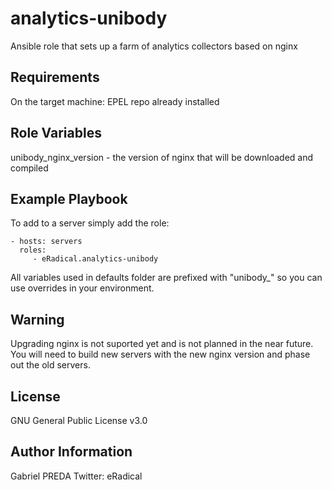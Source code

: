 analytics-unibody
=================

Ansible role that sets up a farm of analytics collectors based on nginx

Requirements
------------

On the target machine: EPEL repo already installed

Role Variables
--------------

unibody_nginx_version - the version of nginx that will be downloaded and compiled


Example Playbook
----------------

To add to a server simply add the role:

    - hosts: servers
      roles:
         - eRadical.analytics-unibody

All variables used in defaults folder are prefixed with "unibody_" so you can use overrides in your environment.

Warning
-------

Upgrading nginx is not suported yet and is not planned in the near future.
You will need to build new servers with the new nginx version and phase out the old servers.


License
-------

GNU General Public License v3.0

Author Information
------------------

Gabriel PREDA
Twitter: eRadical
